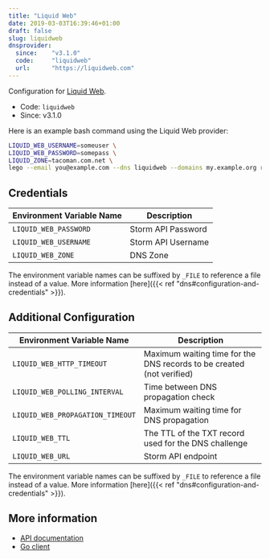 ```yaml
---
title: "Liquid Web"
date: 2019-03-03T16:39:46+01:00
draft: false
slug: liquidweb
dnsprovider:
  since:    "v3.1.0"
  code:     "liquidweb"
  url:      "https://liquidweb.com"
---
```


<!-- THIS DOCUMENTATION IS AUTO-GENERATED. PLEASE DO NOT EDIT. -->
<!-- providers/dns/liquidweb/liquidweb.toml -->
<!-- THIS DOCUMENTATION IS AUTO-GENERATED. PLEASE DO NOT EDIT. -->


Configuration for [Liquid Web](https://liquidweb.com).


<!--more-->

- Code: `liquidweb`
- Since: v3.1.0


Here is an example bash command using the Liquid Web provider:

```bash
LIQUID_WEB_USERNAME=someuser \
LIQUID_WEB_PASSWORD=somepass \
LIQUID_ZONE=tacoman.com.net \
lego --email you@example.com --dns liquidweb --domains my.example.org run
```




## Credentials

| Environment Variable Name | Description |
|-----------------------|-------------|
| `LIQUID_WEB_PASSWORD` | Storm API Password |
| `LIQUID_WEB_USERNAME` | Storm API Username |
| `LIQUID_WEB_ZONE` | DNS Zone |

The environment variable names can be suffixed by `_FILE` to reference a file instead of a value.
More information [here]({{< ref "dns#configuration-and-credentials" >}}).


## Additional Configuration

| Environment Variable Name | Description |
|--------------------------------|-------------|
| `LIQUID_WEB_HTTP_TIMEOUT` | Maximum waiting time for the DNS records to be created (not verified) |
| `LIQUID_WEB_POLLING_INTERVAL` | Time between DNS propagation check |
| `LIQUID_WEB_PROPAGATION_TIMEOUT` | Maximum waiting time for DNS propagation |
| `LIQUID_WEB_TTL` | The TTL of the TXT record used for the DNS challenge |
| `LIQUID_WEB_URL` | Storm API endpoint |

The environment variable names can be suffixed by `_FILE` to reference a file instead of a value.
More information [here]({{< ref "dns#configuration-and-credentials" >}}).




## More information

- [API documentation](https://cart.liquidweb.com/storm/api/docs/v1/)
- [Go client](https://github.com/liquidweb/liquidweb-go)

<!-- THIS DOCUMENTATION IS AUTO-GENERATED. PLEASE DO NOT EDIT. -->
<!-- providers/dns/liquidweb/liquidweb.toml -->
<!-- THIS DOCUMENTATION IS AUTO-GENERATED. PLEASE DO NOT EDIT. -->

